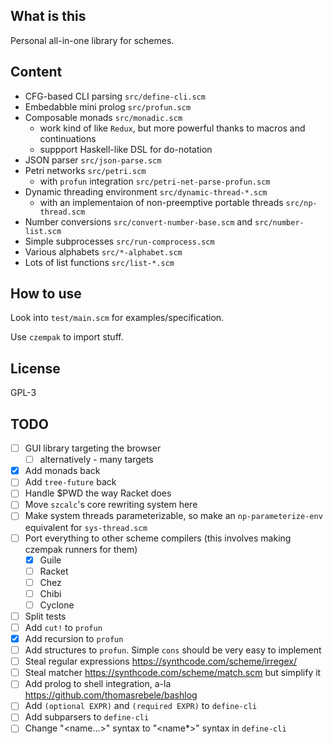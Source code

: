
## What is this

Personal all-in-one library for schemes.

## Content

- CFG-based CLI parsing `src/define-cli.scm`
- Embedabble mini prolog `src/profun.scm`
- Composable monads `src/monadic.scm`
  - work kind of like `Redux`, but more powerful thanks to macros and continuations
  - suppport Haskell-like DSL for do-notation
- JSON parser `src/json-parse.scm`
- Petri networks `src/petri.scm`
  - with `profun` integration `src/petri-net-parse-profun.scm`
- Dynamic threading environment `src/dynamic-thread-*.scm`
  - with an implementaion of non-preemptive portable threads `src/np-thread.scm`
- Number conversions `src/convert-number-base.scm` and `src/number-list.scm`
- Simple subprocesses `src/run-comprocess.scm`
- Various alphabets `src/*-alphabet.scm`
- Lots of list functions `src/list-*.scm`

## How to use

Look into `test/main.scm` for examples/specification.

Use `czempak` to import stuff.

## License

GPL-3

## TODO

- [ ] GUI library targeting the browser
  - [ ] alternatively - many targets
- [x] Add monads back
- [ ] Add `tree-future` back
- [ ] Handle $PWD the way Racket does
- [ ] Move `szcalc`'s core rewriting system here
- [ ] Make system threads parameterizable, so make an `np-parameterize-env` equivalent for `sys-thread.scm`
- [ ] Port everything to other scheme compilers (this involves making czempak runners for them)
  - [x] Guile
  - [ ] Racket
  - [ ] Chez
  - [ ] Chibi
  - [ ] Cyclone
- [ ] Split tests
- [ ] Add `cut!` to `profun`
- [x] Add recursion to `profun`
- [ ] Add structures to `profun`. Simple `cons` should be very easy to implement
- [ ] Steal regular expressions https://synthcode.com/scheme/irregex/
- [ ] Steal matcher https://synthcode.com/scheme/match.scm but simplify it
- [ ] Add prolog to shell integration, a-la https://github.com/thomasrebele/bashlog
- [ ] Add `(optional EXPR)` and `(required EXPR)` to `define-cli`
- [ ] Add subparsers to `define-cli`
- [ ] Change "<name...>" syntax to "<name*>" syntax in `define-cli`
